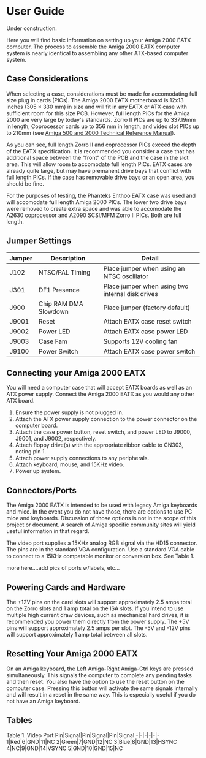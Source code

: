 # User Guide
Under construction.

Here you will find basic information on setting up your Amiga 2000 EATX computer. The process to assemble the Amiga 2000 EATX computer system is nearly identical to assembling any other ATX-based computer system. 

## Case Considerations
When selecting a case, considerations must be made for accomodating full size plug in cards (PICs). The Amiga 2000 EATX motherboard is 12x13 inches (305 × 330 mm) in size and will fit in any EATX or ATX case with sufficient room for this size PCB. However, full length PICs for the Amiga 2000 are very large by today's standards. Zorro II PICs are up to 337.19mm in length, Coprocessor cards up to 356 mm in length, and video slot PICs up to 210mm (see [Amiga 500 and 2000 Technical Reference Manual](/DataSheets/Amiga_A500_A2000_Technical_Reference_Manual_1987.pdf)). 

As you can see, full length Zorro II and coprocessor PICs exceed the depth of the EATX specification. It is recommended you consider a case that has additional space between the "front" of the PCB and the case in the slot area. This will allow room to accomodate full length PICs. EATX cases are already quite large, but may have premanent drive bays that conflict with full length PICs. If the case has removable drive bays or an open area, you should be fine.

For the purposes of testing, the Phanteks Enthoo EATX case was used and will accomodate full length Amiga 2000 PICs. The lower two drive bays were removed to create extra space and was able to accomodate the A2630 coprocessor and A2090 SCSI/MFM Zorro II PICs. Both are full length.

## Jumper Settings
Jumper|Description|Detail
-|-|-
J102|NTSC/PAL Timing|Place jumper when using an NTSC oscillator
J301|DF1 Presence|Place jumper when using two internal disk drives
J900|Chip RAM DMA Slowdown|Place jumper (factory default)
J9001|Reset|Attach EATX case reset switch
J9002|Power LED|Attach EATX case power LED
J9003|Case Fam|Supports 12V cooling fan
J9100|Power Switch|Attach EATX case power switch

## Connecting your Amiga 2000 EATX
You will need a computer case that will accept EATX boards as well as an ATX power supply. Connect the Amiga 2000 EATX as you would any other ATX board.

1. Ensure the power supply is not plugged in.
2. Attach the ATX power supply connection to the power connector on the computer board.
3. Attach the case power button, reset switch, and power LED to J9000, J9001, and J9002, respectively.
4. Attach floppy drive(s) with the appropriate ribbon cable to CN303, noting pin 1.
5. Attach power supply connections to any peripherals.
6. Attach keyboard, mouse, and 15KHz video.
7. Power up system.

## Connectors/Ports
The Amiga 2000 EATX is intended to be used with legacy Amiga keyboards and mice. In the event you do not have those, there are options to use PC mice and keyboards. Discussion of those options is not in the scope of this project or document. A search of Amiga specific community sites will yield useful information in that regard.

The video port supplies a 15KHz analog RGB signal via the HD15 connector. The pins are in the standard VGA configuration. Use a standard VGA cable to connect to a 15KHz compatable monitor or conversion box. See Table 1.

more here....add pics of ports w/labels, etc...

## Powering Cards and Hardware
The +12V pins on the card slots will support approximately 2.5 amps total on the Zorro slots and 1 amp total on the ISA slots. If you intend to use multiple high current draw devices, such as mechanical hard drives, it is recommended you power them directly from the power supply. The +5V pins will support approximately 2.5 amps per slot. The -5V and -12V pins will support approximately 1 amp total between all slots.

## Resetting Your Amiga 2000 EATX
On an Amiga keyboard, the Left Amiga-Right Amiga-Ctrl keys are pressed simultaneously. This signals the computer to complete any pending tasks and then reset. You also have the option to use the reset button on the computer case. Pressing this button will activate the same signals internally and will result in a reset in the same way. This is especially useful if you do not have an Amiga keyboard.

## Tables
Table 1. Video Port
Pin|Signal|Pin|Signal|Pin|Signal
-|-|-|-|-|-
1|Red|6|GND|11|NC
2|Green|7|GND|12|NC
3|Blue|8|GND|13|HSYNC
4|NC|9|GND|14|VSYNC
5|GND|10|GND|15|NC
